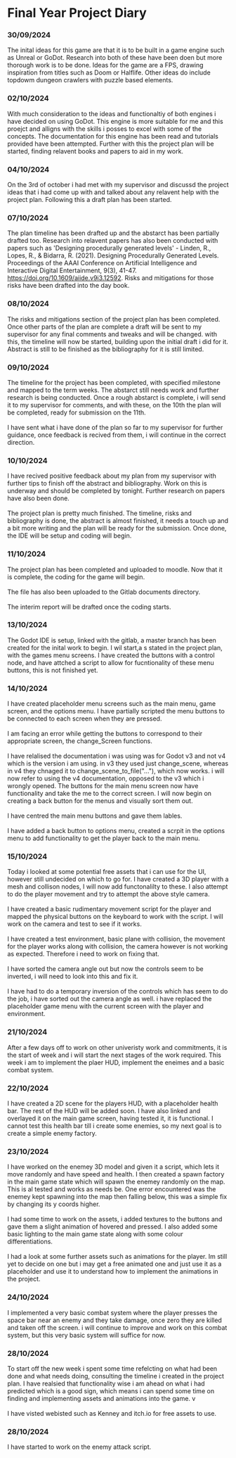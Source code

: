 # Final Year Project Diary

### 30/09/2024

The inital ideas for this game are that it is to be built in a game engine such as Unreal or GoDot. Research into both of these have been doen but more thorough work is to be done. 
Ideas for the game are a FPS, drawing inspiration from titles such as Doom or Halflife. Other ideas do include topdowm dungeon crawlers with puzzle based elements. 


### 02/10/2024

With much consideration to the ideas and functionaltiy of both engines i have decided on using GoDot. This engine is more suitable for me and this proejct and alligns with the skills i posses to excel with some of the concepts. The documentation for this engine has been read and tutorials provided have been attempted.
Further with this the project plan will be started, finding relavent books and papers to aid in my work.


### 04/10/2024

On the 3rd of october i had met with my supervisor and discussd the project ideas that i had come up with and talked about any relavent help with the project plan. Following this a draft plan has been started.


### 07/10/2024

The plan timeline has been drafted up and the abstarct has been partially drafted too. Research into relavent papers has also been conducted with papers such as 'Designing procedurally generated levels' - Linden, R., Lopes, R., & Bidarra, R. (2021). Designing Procedurally Generated Levels. Proceedings of the AAAI Conference on Artificial Intelligence and Interactive Digital Entertainment, 9(3), 41-47. https://doi.org/10.1609/aiide.v9i3.12592. Risks and mitigations for those risks have been drafted into the day book.


### 08/10/2024

The risks and mitigations section of the project plan has been completed. Once other parts of the plan are complete a draft will be sent to my supervisor for any final comments and tweaks and will be changed. with this, the timeline will now be started, building upon the initial draft i did for it. Abstract is still to be finished as the bibliography for it is still limited.


### 09/10/2024

The timeline for the project has been completed, with specified milestone and mapped to the term weeks. The abstarct still needs work and further research is being conducted. Once a rough abstarct is complete, i will send it to my supervisor for comments, and with these, on the 10th the plan will be completed, ready for submission on the 11th.
<br /> <br /> I have sent what i have done of the plan so far to my supervisor for further guidance, once feedback is recived from them, i will continue in the correct direction.


### 10/10/2024
I have recived positive feedback about my plan from my supervisor with further tips to finish off the abstract and bibliography. Work on this is underway and should be completed by tonight. Further research on papers have also been done.
<br /> <br /> The project plan is pretty much finished. The timeline, risks and bibliography is done, the abstract is almost finished, it needs a touch up and a bit more writing and the plan will be ready for the submission. Once done, the IDE will be setup and coding will begin.


### 11/10/2024

The project plan has been completed and uploaded to moodle. Now that it is complete, the coding for the game will begin.
<br /> <br /> The file has also been uploaded to the Gitlab documents directory.
<br /> <br /> The interim report will be drafted once the coding starts.


### 13/10/2024

The Godot IDE is setup, linked with the gitlab, a master branch has been created for the inital work to begin. I wil start,a s stated in the project plan, with the games menu screens. I have created the buttons with a control node, and have attched a script to allow for fucntionality of these menu buttons, this is not finished yet.


### 14/10/2024

I have created placeholder menu screens such as the main menu, game screen, and the options menu. I have partially scripted the menu buttons to be connected to each screen when they are pressed.
<br /> <br />I am facing an error while getting the buttons to correspond to their appropriate screen, the change_Screen functions.
<br /> <br />I have relalised the documentation i was using was for Godot v3 and not v4 which is the version i am using. in v3 they used just change_scene, whereas in v4 they chnaged it to change_scene_to_file("..."), which now works. i will now refer to using the v4 documentation, opposed to the v3 which i wrongly opened. The buttons for the main menu screen now have functionality and take the me to the correct screen. I will now begin on creating a back button for the menus and visually sort them out.
<br /> <br />I have centred the main menu buttons and gave them lables.
<br /> <br />I have added a back button to options menu, created a scrpit in the options menu to add functionality to get the player back to the main menu.


### 15/10/2024

Today i looked at some potential free assets that i can use for the UI, however still undecided on which to go for. I have created a 3D player with a mesh and collison nodes, I will now add functonalilty to these. I also attempt to do the player movement and try to attempt the above style camera.
<br /> <br />I have created a basic rudimentary movement script for the player and mapped the physical buttons on the keyboard to work with the script. I will work on the camera and test to see if it works.
<br /> <br />I have created a test environment, basic plane with collision, the movement for the player works along with collision, the camera however is not working as expected. Therefore i need to work on fixing that.
<br /> <br />I have sorted the camera angle out but now the controls seem to be inverted, i will need to look into this and fix it.
<br /> <br />I have had to do a temporary inversion of the controls which has seem to do the job, i have sorted out the camera angle as well. i have replaced the placeholder game menu with the current screen with the player and environment.


### 21/10/2024

After a few days off to work on other univeristy work and commitments, it is the start of week and i will start the next stages of the work required. This week i am to implement the plaer HUD, implement the eneimes and a basic combat system.


### 22/10/2024

I have created a 2D scene for the players HUD, with a placeholder health bar. The rest of the HUD will be added soon. I have also linked and overlayed it on the main game screen, having tested it, it is functional. I cannot test this health bar till i create some enemies, so my next goal is to create a simple enemy factory.


### 23/10/2024

I have worked on the enemey 3D model and given it a script, which lets it move randomly and have speed and health. I then created a spawn factory in the main game state which will spawn the enemey randomly on the map. This is al tested and works as needs be. One error encountered was the enemey kept spawning into the map then falling below, this was a simple fix by changing its y coords higher.
<br /> <br />I had some time to work on the assets, i added textures to the buttons and gave them a slight animation of hovered and pressed. I also added some basic lighting to the main game state along with some colour differentiations.
<br /> <br />I had a look at some further assets such as animations for the player. Im still yet to decide on one but i may get a free animated one and just use it as a placeholder and use it to understand how to implement the animations in the project.


### 24/10/2024

I implemented a very basic combat system where the player presses the space bar near an enemy and they take damage, once zero they are killed and taken off the screen. i will continue to improve and work on this combat system, but this very basic system will suffice for now.



### 28/10/2024

 To start off the new week i spent some time refelcting on what had been done and what needs doing, consulting the timeline i created in the project plan. I have realsied that functionality wise i am ahead on what i had predicted which is a good sign, which means i can spend some time on finding and implementing assets and animations into the game.
v<br /> <br />I have visted webisted such as Kenney and itch.io for free assets to use.


### 28/10/2024

I have started to work on the enemy attack script.